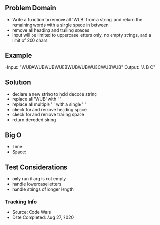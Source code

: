 ## Problem Domain

- Write a function to remove all 'WUB' from a string, and return the remaining words with a single space in between
- remove all heading and trailing spaces
- input will be limited to uppercase letters only, no empty strings, and a limit of 200 chars 

## Example

-Input: "WUBAWUBWUBWUBBWUBWUBWUBCWUBWUB" Output: "A B C"

## Solution

- declare a new string to hold decode string
- replace all 'WUB' with ' ' 
- replace all multiple ' ' with a single ' '
- check for and remove heading space
- check for and remove trailing space
- return decoded string

## Big O

- Time: 
- Space: 

## Test Considerations

- only run if arg is not empty
- handle lowercase letters
- handle strings of longer length

### Tracking Info

- Source: Code Wars
- Date Completed: Aug 27, 2020